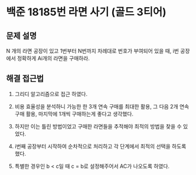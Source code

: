 # 백준 18185번 라면 사기 (골드 3티어)

## 문제 설명

N 개의 라면 공장이 있고 1번부터 N번까지 차례대로 번호가 부여되어 있을 때, i번 공장에서 정확하게 Ai개의 라면을 구매하라.

## 해결 접근법 

1. 그리디 알고리즘으로 접근 하였다.

2. 비용 효율성을 분석하니 가능한 한 3개 연속 구매를 최대한 활용, 그 다음 2개 연속 구매 활용, 마지막에 1개씩 구매하는게 좋다고 생각했다.

3. 하지만 이는 틀린 방법이었고 구매한 라면들을 추적해야 최적의 방법을 찾을 수 있었다.

4. i번째 공장부터 시작하여 순차적으로 처리하고 각 단계에서 최적의 선택을 하도록 했다.

5. 특별한 경우인 b < c일 때 c = b로 설정해주어서 AC가 나오도록 하였다.
